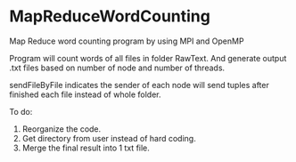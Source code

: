 # MapReduceWordCounting
Map Reduce word counting program by using MPI and OpenMP

Program will count words of all files in folder RawText. And generate output .txt files based on number of node and number of threads.

sendFileByFile indicates the sender of each node will send tuples after finished each file instead of whole folder.

To do:
  1. Reorganize the code.
  2. Get directory from user instead of hard coding.
  3. Merge the final result into 1 txt file.

